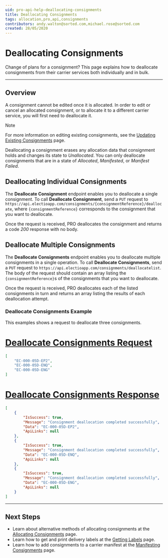 ```yaml
---
uid: pro-api-help-deallocating-consignments
title: Deallocating Consignments
tags: allocation,pro,api,consignments
contributors: andy.walton@sorted.com,michael.rose@sorted.com
created: 28/05/2020
---
```


# Deallocating Consignments

Change of plans for a consignment? This page explains how to deallocate consignments from their carrier services both individually and in bulk.

---

## Overview

A consignment cannot be edited once it is allocated. In order to edit or cancel an allocated consignment, or to allocate it to a different carrier service, you will first need to deallocate it.

> [!NOTE]
>
> For more information on editing existing consignments, see the <a href="/pro/api/help/updating_existing_consignments.html"> Updating Existing Consignments</a> page.

Deallocating a consignment erases any allocation data that consignment holds and changes its state to _Unallocated_. You can only deallocate consignments that are in a state of _Allocated_, _Manifested_, or _Manifest Failed_.

## Deallocating Individual Consignments

The **Deallocate Consignment** endpoint enables you to deallocate a single consignment. To call **Deallocate Consignment**, send a `PUT` request to `https://api.electioapp.com/consignments/{consignmentReference}/deallocate`, where `{consignmentReference}` corresponds to the consignment that you want to deallocate. 

Once the request is received, PRO deallocates the consignment and returns a code _200_ response with no body. 

## Deallocate Multiple Consignments

The **Deallocate Consignments** endpoint enables you to deallocate multiple consignments in a single operation. To call **Deallocate Consignments**, send a `PUT` request to `https://api.electioapp.com/consignments/deallocatelist`. The body of the request should contain an array listing the `{consignmentReference}`s of the consignments that you want to deallocate.

Once the request is received, PRO deallocates each of the listed consignments in turn and returns an array listing the results of each deallocation attempt.  

### Deallocate Consignments Example

This examples shows a request to deallocate three consignments.

# [Deallocate Consignments Request](#tab/deallocate-consignments-request)

```json
[
    "EC-000-05D-EP2",
    "EC-000-05D-ENQ",
    "EC-000-05D-ENG"
]  
```

# [Deallocate Consignments Response](#tab/deallocate-consignments-response)

```json
[
    {
        "IsSuccess": true,
        "Message": "Consignment deallocation completed successfully",
        "Data": "EC-000-05D-EP2",
        "ApiLinks": null
    },
    {
        "IsSuccess": true,
        "Message": "Consignment deallocation completed successfully",
        "Data": "EC-000-05D-ENQ",
        "ApiLinks": null
    },
    {
        "IsSuccess": true,
        "Message": "Consignment deallocation completed successfully",
        "Data": "EC-000-05D-ENG",
        "ApiLinks": null
    }
]
```
---

## Next Steps

* Learn about alternative methods of allocating consignments at the [Allocating Consignments](/pro/api/help/allocating_consignments.html) page.
* Learn how to get and print delivery labels at the [Getting Labels](/pro/api/help/getting_labels.html) page.
* Learn how to add consignments to a carrier manifest at the [Manifesting Consignments](/pro/api/help/manifesting_consignments.html) page.
